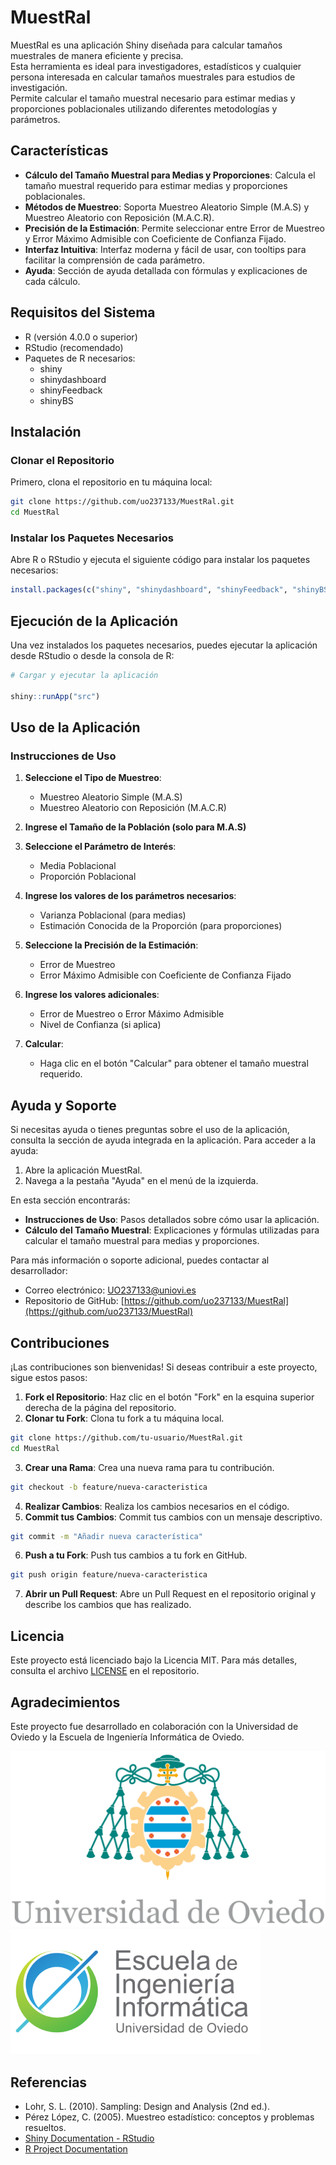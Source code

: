 # MuestRal

MuestRal es una aplicación Shiny diseñada para calcular tamaños muestrales de manera eficiente y precisa.  
Esta herramienta es ideal para investigadores, estadísticos y cualquier persona interesada en calcular tamaños muestrales para estudios de investigación.  
Permite calcular el tamaño muestral necesario para estimar medias y proporciones poblacionales utilizando diferentes metodologías y parámetros.

## Características

- **Cálculo del Tamaño Muestral para Medias y Proporciones**: Calcula el tamaño muestral requerido para estimar medias y proporciones poblacionales.
- **Métodos de Muestreo**: Soporta Muestreo Aleatorio Simple (M.A.S) y Muestreo Aleatorio con Reposición (M.A.C.R).
- **Precisión de la Estimación**: Permite seleccionar entre Error de Muestreo y Error Máximo Admisible con Coeficiente de Confianza Fijado.
- **Interfaz Intuitiva**: Interfaz moderna y fácil de usar, con tooltips para facilitar la comprensión de cada parámetro.
- **Ayuda**: Sección de ayuda detallada con fórmulas y explicaciones de cada cálculo.

## Requisitos del Sistema

- R (versión 4.0.0 o superior)
- RStudio (recomendado)
- Paquetes de R necesarios:
  - shiny
  - shinydashboard
  - shinyFeedback
  - shinyBS

## Instalación

### Clonar el Repositorio

Primero, clona el repositorio en tu máquina local:

```sh
git clone https://github.com/uo237133/MuestRal.git
cd MuestRal
```

### Instalar los Paquetes Necesarios

Abre R o RStudio y ejecuta el siguiente código para instalar los paquetes necesarios:

```r
install.packages(c("shiny", "shinydashboard", "shinyFeedback", "shinyBS"))
```

## Ejecución de la Aplicación

Una vez instalados los paquetes necesarios, puedes ejecutar la aplicación desde RStudio o desde la consola de R:

```r
# Cargar y ejecutar la aplicación

shiny::runApp("src")
```

## Uso de la Aplicación

### Instrucciones de Uso

1. **Seleccione el Tipo de Muestreo**:
   - Muestreo Aleatorio Simple (M.A.S)
   - Muestreo Aleatorio con Reposición (M.A.C.R)

2. **Ingrese el Tamaño de la Población (solo para M.A.S)**

3. **Seleccione el Parámetro de Interés**:
   - Media Poblacional
   - Proporción Poblacional

4. **Ingrese los valores de los parámetros necesarios**:
   - Varianza Poblacional (para medias)
   - Estimación Conocida de la Proporción (para proporciones)

5. **Seleccione la Precisión de la Estimación**:
   - Error de Muestreo
   - Error Máximo Admisible con Coeficiente de Confianza Fijado

6. **Ingrese los valores adicionales**:
   - Error de Muestreo o Error Máximo Admisible
   - Nivel de Confianza (si aplica)

7. **Calcular**:
   - Haga clic en el botón "Calcular" para obtener el tamaño muestral requerido.

## Ayuda y Soporte

Si necesitas ayuda o tienes preguntas sobre el uso de la aplicación, consulta la sección de ayuda integrada en la aplicación. Para acceder a la ayuda:

1. Abre la aplicación MuestRal.
2. Navega a la pestaña "Ayuda" en el menú de la izquierda.

En esta sección encontrarás:

- **Instrucciones de Uso**: Pasos detallados sobre cómo usar la aplicación.
- **Cálculo del Tamaño Muestral**: Explicaciones y fórmulas utilizadas para calcular el tamaño muestral para medias y proporciones.

Para más información o soporte adicional, puedes contactar al desarrollador:
- Correo electrónico: [UO237133@uniovi.es](mailto:UO237133@uniovi.es)
- Repositorio de GitHub: [https://github.com/uo237133/MuestRal](https://github.com/uo237133/MuestRal)

## Contribuciones

¡Las contribuciones son bienvenidas! Si deseas contribuir a este proyecto, sigue estos pasos:

1. **Fork el Repositorio**: Haz clic en el botón "Fork" en la esquina superior derecha de la página del repositorio.
2. **Clonar tu Fork**: Clona tu fork a tu máquina local.
```sh
git clone https://github.com/tu-usuario/MuestRal.git
cd MuestRal
```
3. **Crear una Rama**: Crea una nueva rama para tu contribución.
```sh
git checkout -b feature/nueva-caracteristica
```
4. **Realizar Cambios**: Realiza los cambios necesarios en el código.
5. **Commit tus Cambios**: Commit tus cambios con un mensaje descriptivo.
```sh
git commit -m "Añadir nueva característica"
```
6. **Push a tu Fork**: Push tus cambios a tu fork en GitHub.
```sh
git push origin feature/nueva-caracteristica
```
7. **Abrir un Pull Request**: Abre un Pull Request en el repositorio original y describe los cambios que has realizado.

## Licencia

Este proyecto está licenciado bajo la Licencia MIT. Para más detalles, consulta el archivo [LICENSE](LICENSE) en el repositorio.

## Agradecimientos

Este proyecto fue desarrollado en colaboración con la Universidad de Oviedo y la Escuela de Ingeniería Informática de Oviedo.

![Universidad de Oviedo](img/universidad_oviedo.png)
![Escuela de Ingeniería Informática de Oviedo](img/ingenieria_informatica_oviedo.png)

## Referencias

- Lohr, S. L. (2010). Sampling: Design and Analysis (2nd ed.).
- Pérez López, C. (2005). Muestreo estadístico: conceptos y problemas resueltos.
- [Shiny Documentation - RStudio](https://shiny.rstudio.com/articles/)
- [R Project Documentation](https://cran.r-project.org/manuals.html)